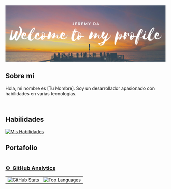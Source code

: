 <div align="center">
  <img src="/GitHudPROFILE.png" alt="Profile Picture">
</div>

## Sobre mí

<p>
  Hola, mi nombre es [Tu Nombre]. Soy un desarrollador apasionado con habilidades en varias tecnologías.
</p>

<br>

## Habilidades

[![Mis Habilidades](https://skillicons.dev/icons?i=mysql,css,html,python,react,js,typescript)](https://skillicons.dev)

## Portafolio

<div align="center">
  <div style="display: flex; justify-content: center; flex-wrap: wrap;">
    <a href="../../Mywebsite/new/portafolio.html">
  </div>
</div>

### ⚙️ &nbsp;GitHub Analytics

<table align="center">
  <tr>
    <td>
      <a href="https://github.com/jeremyda173">
        <img height="190em" src="https://github-readme-stats-eight-theta.vercel.app/api?username=jeremyda173&show_icons=true&theme=algolia&include_all_commits=true&count_private=true" alt="GitHub Stats"/>
      </a>
    </td>
    <td>
      <a href="https://github.com/jeremyda173">
        <img height="190em" src="https://github-readme-stats-eight-theta.vercel.app/api/top-langs/?username=jeremyda173&layout=compact&langs_count=8&theme=algolia" alt="Top Languages"/>
      </a>
    </td>
  </tr>
</table>
